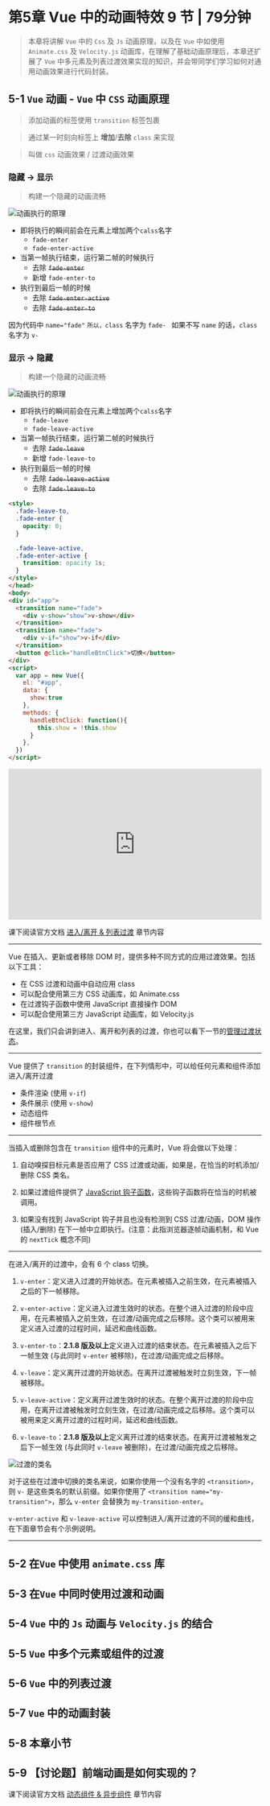 # 第5章 Vue 中的动画特效 9 节 | 79分钟
    
> 本章将讲解 `Vue` 中的 `Css` 及 `Js` 动画原理，以及在 `Vue` 中如使用 `Animate.css` 及 `Velocity.js` 动画库，在理解了基础动画原理后，本章还扩展了 `Vue` 中多元素及列表过渡效果实现的知识，并会带同学们学习如何对通用动画效果进行代码封装。

## 5-1 `Vue` 动画 - `Vue` 中 `CSS` 动画原理

> 添加动画的标签使用 `transition` 标签包裹

> 通过某一时刻向标签上 **增加**/**去除** `class` 来实现

> 叫做 `css` 动画效果 / 过渡动画效果
### 隐藏 -> 显示

> 构建一个隐藏的动画流畅

![动画执行的原理](https://gitcdn.xiaodongxier.com/image/20221229152846.png)

- 即将执行的瞬间前会在元素上增加两个`calss`名字 
  - `fade-enter  `
  - `fade-enter-active`
- 当第一帧执行结束，运行第二帧的时候执行
  - 去除 ~~`fade-enter`~~
  - 新增 `fade-enter-to`
- 执行到最后一帧的时候
  - 去除 ~~`fade-enter-active`~~
  - 去除 ~~`fade-enter-to`~~


因为代码中 `name="fade"` `所以，class` 名字为 `fade- `
如果不写 `name` 的话，`class` 名字为 `v-`


### 显示 -> 隐藏 

> 构建一个隐藏的动画流畅

![动画执行的原理](https://gitcdn.xiaodongxier.com/image/20221229154929.png)

- 即将执行的瞬间前会在元素上增加两个`calss`名字 
  - `fade-leave`
  - `fade-leave-active`
- 当第一帧执行结束，运行第二帧的时候执行
  - 去除 ~~`fade-leave`~~
  - 新增 `fade-leave-to`
- 执行到最后一帧的时候
  - 去除 ~~`fade-leave-active`~~
  - 去除 ~~`fade-leave-to`~~


```html
<style>
  .fade-leave-to,
  .fade-enter {
    opacity: 0;
  }

  .fade-leave-active,
  .fade-enter-active { 
    transition: opacity 1s;
  }
</style>
</head>
<body>
<div id="app">
  <transition name="fade">
    <div v-show="show">v-show</div>
  </transition>
  <transition name="fade">
    <div v-if="show">v-if</div>
  </transition>
  <button @click="handleBtnClick">切换</button>
</div>
<script>
  var app = new Vue({
    el: "#app",
    data: {
      show:true
    },
    methods: {
      handleBtnClick: function(){
        this.show = !this.show
      }
    },
  })
</script>
```

<iframe height="300" style="width: 100%;" scrolling="no" title="Vue动画-Vue中CSS动画原理" src="https://codepen.io/xiaodongxier/embed/PoBNqdQ?default-tab=html%2Cresult" frameborder="no" loading="lazy" allowtransparency="true" allowfullscreen="true">
  See the Pen <a href="https://codepen.io/xiaodongxier/pen/PoBNqdQ">
  Vue动画-Vue中CSS动画原理</a> by 小东西儿 (<a href="https://codepen.io/xiaodongxier">@xiaodongxier</a>)
  on <a href="https://codepen.io">CodePen</a>.
</iframe>




<wangyongjie class="wang-success">课下阅读官方文档 [进入/离开 & 列表过渡](https://v2.cn.vuejs.org/v2/guide/transitions.html) 章节内容 </wangyongjie>

---

Vue 在插入、更新或者移除 DOM 时，提供多种不同方式的应用过渡效果。包括以下工具：

*   在 CSS 过渡和动画中自动应用 class
*   可以配合使用第三方 CSS 动画库，如 Animate.css
*   在过渡钩子函数中使用 JavaScript 直接操作 DOM
*   可以配合使用第三方 JavaScript 动画库，如 Velocity.js

在这里，我们只会讲到进入、离开和列表的过渡，你也可以看下一节的[管理过渡状态](https://v2.cn.vuejs.org/v2/guide/transitioning-state.html)。

---

Vue 提供了 `transition` 的封装组件，在下列情形中，可以给任何元素和组件添加进入/离开过渡

*   条件渲染 (使用 `v-if`)
*   条件展示 (使用 `v-show`)
*   动态组件
*   组件根节点

---

当插入或删除包含在 `transition` 组件中的元素时，Vue 将会做以下处理：

1.  自动嗅探目标元素是否应用了 CSS 过渡或动画，如果是，在恰当的时机添加/删除 CSS 类名。

2.  如果过渡组件提供了 [JavaScript 钩子函数](https://v2.cn.vuejs.org/v2/guide/transitions.html#JavaScript-%E9%92%A9%E5%AD%90)，这些钩子函数将在恰当的时机被调用。

3.  如果没有找到 JavaScript 钩子并且也没有检测到 CSS 过渡/动画，DOM 操作 (插入/删除) 在下一帧中立即执行。(注意：此指浏览器逐帧动画机制，和 Vue 的 `nextTick` 概念不同)

---


在进入/离开的过渡中，会有 6 个 class 切换。

1.  `v-enter`：定义进入过渡的开始状态。在元素被插入之前生效，在元素被插入之后的下一帧移除。

2.  `v-enter-active`：定义进入过渡生效时的状态。在整个进入过渡的阶段中应用，在元素被插入之前生效，在过渡/动画完成之后移除。这个类可以被用来定义进入过渡的过程时间，延迟和曲线函数。

3.  `v-enter-to`：**2.1.8 版及以上**定义进入过渡的结束状态。在元素被插入之后下一帧生效 (与此同时 `v-enter` 被移除)，在过渡/动画完成之后移除。

4.  `v-leave`：定义离开过渡的开始状态。在离开过渡被触发时立刻生效，下一帧被移除。

5.  `v-leave-active`：定义离开过渡生效时的状态。在整个离开过渡的阶段中应用，在离开过渡被触发时立刻生效，在过渡/动画完成之后移除。这个类可以被用来定义离开过渡的过程时间，延迟和曲线函数。

6.  `v-leave-to`：**2.1.8 版及以上**定义离开过渡的结束状态。在离开过渡被触发之后下一帧生效 (与此同时 `v-leave` 被删除)，在过渡/动画完成之后移除。


<!-- ![过渡的类名](https://v2.cn.vuejs.org/images/transition.png) -->

![过渡的类名](https://gitcdn.xiaodongxier.com/image/20221229162327.jpg)

对于这些在过渡中切换的类名来说，如果你使用一个没有名字的 `<transition>`，则 `v-` 是这些类名的默认前缀。如果你使用了 `<transition name="my-transition">`，那么 `v-enter` 会替换为 `my-transition-enter`。

`v-enter-active` 和 `v-leave-active` 可以控制进入/离开过渡的不同的缓和曲线，在下面章节会有个示例说明。

---




## 5-2 在`Vue` 中使用 `animate.css` 库



















## 5-3 在`Vue` 中同时使用过渡和动画



















## 5-4 `Vue` 中的 `Js` 动画与 `Velocity.js` 的结合



















## 5-5 `Vue` 中多个元素或组件的过渡



















## 5-6 `Vue` 中的列表过渡



















## 5-7 `Vue` 中的动画封装



















## 5-8 本章小节



















## 5-9 【讨论题】前端动画是如何实现的？



















    
<wangyongjie class="wang-success">课下阅读官方文档 [动态组件 & 异步组件](https://v2.cn.vuejs.org/v2/guide/components-dynamic-async.html) 章节内容 </wangyongjie>
